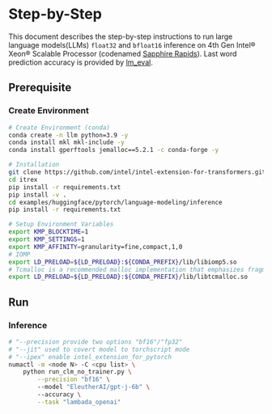 Step-by-Step
============
This document describes the step-by-step instructions to run large language models(LLMs) `float32` and `bfloat16` inference on 4th Gen Intel® Xeon® Scalable Processor (codenamed [Sapphire Rapids](https://www.intel.com/content/www/us/en/products/docs/processors/xeon-accelerated/4th-gen-xeon-scalable-processors.html)). Last word prediction accuracy is provided by [lm_eval](https://github.com/EleutherAI/lm-evaluation-harness.git).


## Prerequisite
### Create Environment
```bash
# Create Environment (conda)
conda create -n llm python=3.9 -y
conda install mkl mkl-include -y
conda install gperftools jemalloc==5.2.1 -c conda-forge -y

# Installation
git clone https://github.com/intel/intel-extension-for-transformers.git itrex
cd itrex
pip install -r requirements.txt
pip install -v .
cd examples/huggingface/pytorch/language-modeling/inference
pip install -r requirements.txt

# Setup Environment Variables
export KMP_BLOCKTIME=1
export KMP_SETTINGS=1
export KMP_AFFINITY=granularity=fine,compact,1,0
# IOMP
export LD_PRELOAD=${LD_PRELOAD}:${CONDA_PREFIX}/lib/libiomp5.so
# Tcmalloc is a recommended malloc implementation that emphasizes fragmentation avoidance and scalable concurrency support.
export LD_PRELOAD=${LD_PRELOAD}:${CONDA_PREFIX}/lib/libtcmalloc.so
```

## Run

### Inference

```bash
# "--precision provide two options "bf16"/"fp32"
# "--jit" used to covert model to torchscript mode
# "--ipex" enable intel_extension_for_pytorch
numactl -m <node N> -C <cpu list> \
    python run_clm_no_trainer.py \
        --precision "bf16" \ 
        --model "EleutherAI/gpt-j-6b" \ 
        --accuracy \
        --task "lambada_openai"
```
